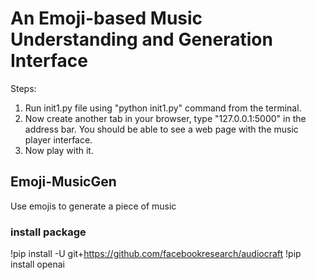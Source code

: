 # An Emoji-based Music Understanding and Generation Interface
Steps:
1. Run init1.py file using "python init1.py" command from the terminal.
2. Now create another tab in your browser, type "127.0.0.1:5000" in the address bar.
You should be able to see a web page with the music player interface.
3. Now play with it. 

## Emoji-MusicGen
Use emojis to generate a piece of music

### install package
!pip install -U git+https://github.com/facebookresearch/audiocraft
!pip install openai
